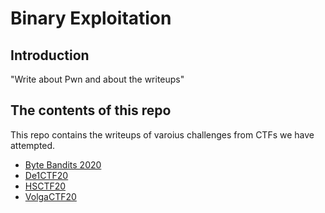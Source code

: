 # Binary Exploitation

## Introduction

"Write about Pwn and about the writeups"

## The contents of this repo 

This repo contains the writeups of varoius challenges from CTFs we have attempted.

- [Byte Bandits 2020](../ByteBandits20/intro/)
- [De1CTF20](../De1CTF20/intro/)
- [HSCTF20](../HSCTF20/intro/)
- [VolgaCTF20](../VolgaCTF20/intro/)





